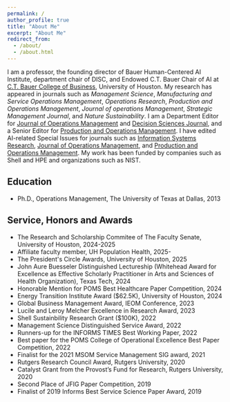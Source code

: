 ```yaml
---
permalink: /
author_profile: true
title: "About Me"
excerpt: "About Me"
redirect_from: 
  - /about/
  - /about.html
---
```



I am a professor, the founding director of Bauer Human-Centered AI Institute,  department chair of DISC, and Endowed C.T. Bauer Chair of AI at [C.T. Bauer College of Business](https://www.bauer.uh.edu/search/directory/profile.asp?firstname=Meng&lastname=Li), University of Houston.  My research has appeared in journals such as <i>Management Science</i>, <i>Manufacturing and Service Operations Management</i>, <i>Operations Research</i>,  <i>Production and Operations Management</i>, <i>Journal of operations Management</i>, <i>Strategic Management Journal</i>, and <i>Nature Sustainability</i>. I am  a Department Editor for [Journal of Operations Management](https://onlinelibrary.wiley.com/journal/18731317) and [Decision Sciences Journal](https://onlinelibrary.wiley.com/page/journal/15405915/homepage/editorialboard.html), and a Senior Editor for [Production and Operations Management](https://www.poms.org/journal/departments/). I have edited AI-related Special Issues for journals such as [Information Systems Research](https://pubsonline.informs.org/page/isre/calls-for-papers),  [Journal of Operations Management](https://drive.google.com/file/d/1PQamuBAiqsYHeoUFaXOBlfRO67RhAS3G/view), and [Production and Operations Management](https://www.poms.org/sites/default/files/callforpapers/cfp_POM_SI_ResDataScience_updated.pdf). My work has been funded by companies such as Shell and HPE and organizations such as NIST. 

 
Education
-----

* Ph.D., Operations Management, The University of Texas at Dallas, 2013

Service, Honors and Awards
----- 

* The Research and Scholarship Commitee of The Faculty Senate, University of Houston, 2024-2025
* Affiliate faculty member, UH Population Health, 2025-
* The President's Circle Awards, University of Houston, 2025
* John Aure Buesseler Distinguished Lectureship
  (Whitehead Award for Excellence as Effective Scholarly Practitioner in Arts and Sciences of Health Organization), Texas Tech, 2024
* Honorable Mention for POMS Best Healthcare Paper Competition, 2024
* Energy Transition Institute Award ($62.5K), University of Houston, 2024
* Global Business Management Award, IEOM Conference, 2023
* Lucile and Leroy Melcher Excellence in Research Award, 2023 
* Shell Sustainbility Research Grant ($100K), 2022
* Management Science Distinguished Service Award, 2022
* Runners-up for the INFORMS TIMES Best Working Paper, 2022
* Best paper for the POMS College of Operational Excellence Best Paper Competition, 2022
* Finalist for the 2021 MSOM Service Management SIG award, 2021
* Rutgers Research Council Award, Rutgers University, 2020
* Catalyst Grant from the Provost’s Fund for Research, Rutgers University, 2020
* Second Place of JFIG Paper Competition, 2019
* Finalist of 2019 Informs Best Service Science Paper Award, 2019

